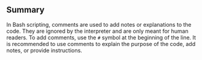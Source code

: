 ## Summary

In Bash scripting, comments are used to add notes or explanations to the code. They are ignored by the interpreter and are only meant for human readers. To add comments, use the `#` symbol at the beginning of the line. It is recommended to use comments to explain the purpose of the code, add notes, or provide instructions.
